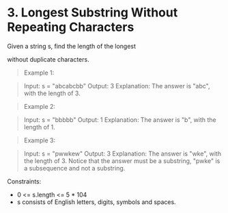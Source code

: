 # 3. Longest Substring Without Repeating Characters

Given a string s, find the length of the longest

without duplicate characters.


> Example 1:

> Input: s = "abcabcbb"
> Output: 3
> Explanation: The answer is "abc", with the length of 3.

> Example 2:

> Input: s = "bbbbb"
> Output: 1
> Explanation: The answer is "b", with the length of 1.

> Example 3:

> Input: s = "pwwkew"
> Output: 3
> Explanation: The answer is "wke", with the length of 3.
> Notice that the answer must be a substring, "pwke" is a subsequence and not a substring.

 

Constraints:

- 0 <= s.length <= 5 * 104
- s consists of English letters, digits, symbols and spaces.

